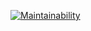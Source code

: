 [![Maintainability](https://api.codeclimate.com/v1/badges/e2d08aa463f27709478a/maintainability)](https://codeclimate.com/github/bibou56/coffee/maintainability)